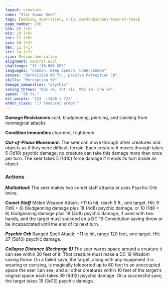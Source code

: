 ```yaml
---
layout: creature
name: "Star Spawn Seer"
tags: [medium, aberration, cr13, mordenkainens-tome-of-foes]
page_number: 236
cha: 16 (+3)
wis: 19 (+4)
int: 22 (+6)
con: 18 (+4)
dex: 12 (+1)
str: 14 (+2)
size: Medium aberration
alignment: neutral evil
challenge: "13 (10,000 XP)"
languages: "Common, Deep Speech, Undercommon"
senses: "darkvision 60 ft., passive Perception 19"
skills: "Perception +9"
damage_immunities: "psychic"
saving_throws: "Dex +6, Int +11, Wis +9, Cha +8"
speed: "30 ft."
hit_points: "153  (18d8 + 72)"
armor_class: "17 (natural armor)"
---
```


**Damage Resistances** cold; bludgeoning, piercing, and slashing from nonmagical attacks

**Condition Immunities** charmed, frightened

***Out-of-Phase Movement.*** The seer can move through other creatures and objects as if they were difficult terrain. Each creature it moves through takes 5 (1d10) psychic damage; no creature can take this damage more than once per turn. The seer takes 5 (1d10) force damage if it ends its turn inside an object.

### Actions

***Multiattack*** The seer makes two comet staff attacks or uses Psychic Orb twice.

***Comet Staff*** Melee Weapon Attack: +11 to hit, reach 5 ft., one target. Hit: 9 (1d6 + 6) bludgeoning damage plus 18 (4d8) psychic damage, or 10 (1d8 + 6) bludgeoning damage plus 18 (4d8) psychic damage, if used with two hands, and the target must succeed on a DC 19 Constitution saving throw or be incapacitated until the end of its next turn.

***Psychic Orb*** Ranged Spell Attack: +11 to hit, range 120 feet, one target. Hit: 27 (5d10) psychic damage.

***Collapse Distance (Recharge 6)*** The seer warps space around a creature it can see within 30 feet of it. That creature must make a DC 19 Wisdom saving throw. On a failed save, the target, along with any equipment it is wearing or carrying, is magically teleported up to 60 feet to an unoccupied space the seer can see, and all other creatures within 10 feet of the target's original space each takes 39 (6d12) psychic damage. On a successful save, the target takes 19 (3d12) psychic damage.